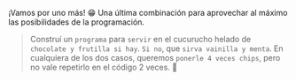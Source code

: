 <gs-attire
  attire-url="https://raw.githubusercontent.com/MumukiProject/mumuki-guia-gobstones-alternativa-kids/master/assets/attires/config.json">
</gs-attire>
<gs-toolbox toolbox-url="https://raw.githubusercontent.com/MumukiProject/mumuki-guia-gobstones-muchos-sabores-combinados-kids/master/assets/toolbox.xml">
</gs-toolbox>

¡Vamos por uno más! :grin: Una última combinación para aprovechar al máximo las posibilidades de la programación.

> Construí un `programa` para `servir` en el cucurucho helado de `chocolate y frutilla si hay`. `Si no`, que `sirva vainilla y menta`. En cualquiera de los dos casos, queremos `ponerle 4 veces chips`, pero no vale repetirlo en el código 2 veces. :see_no_evil: 
 